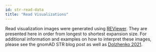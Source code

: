 ```yaml
---
id: str-read-data
title: "Read Visualizations"
---
```


Read visualization images were generated using [REViewer](https://www.illumina.com/science/genomics-research/articles/reviewer-alignments-short-reads-long-repeat.html). They are presented here in order from longest to shortest expansion size. For additional information and examples on how to interpret these images, please see the gnomAD STR blog post as well as [Dolzhenko 2021](https://doi.org/10.1101/2021.10.20.465046).